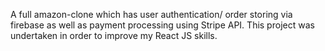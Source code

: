A full amazon-clone which has user authentication/ order storing via firebase as well as payment processing using Stripe API. This project was undertaken in order to improve my React JS skills.